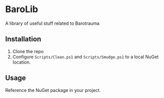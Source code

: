 # BaroLib

A library of useful stuff related to Barotrauma

## Installation

1. Clone the repo
2. Configure `Scripts/Clean.ps1` and `Scripts/Smudge.ps1` to a local NuGet location.

## Usage

Reference the NuGet package in your project.
